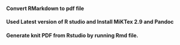 #### Convert RMarkdown to pdf file

#### Used Latest version of R studio and Install MiKTex 2.9 and Pandoc

#### Generate knit PDF from Rstudio by running Rmd file.



